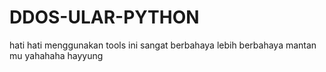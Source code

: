 # DDOS-ULAR-PYTHON
hati hati menggunakan tools ini sangat berbahaya lebih berbahaya mantan mu yahahaha hayyung 
